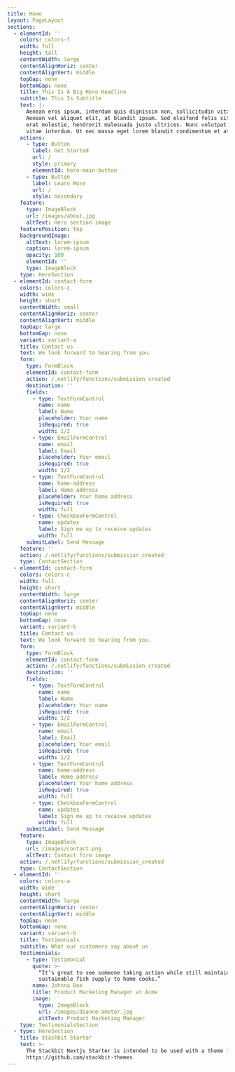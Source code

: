 ```yaml
---
title: Home
layout: PageLayout
sections:
  - elementId: ''
    colors: colors-f
    width: full
    height: tall
    contentWidth: large
    contentAlignHoriz: center
    contentAlignVert: middle
    topGap: none
    bottomGap: none
    title: This Is A Big Hero Headline
    subtitle: This Is Subtitle
    text: |-
      Aenean eros ipsum, interdum quis dignissim non, sollicitudin vitae nisl.
      Aenean vel aliquet elit, at blandit ipsum. Sed eleifend felis sit amet
      erat molestie, hendrerit malesuada justo ultrices. Nunc volutpat at erat
      vitae interdum. Ut nec massa eget lorem blandit condimentum et at risus.
    actions:
      - type: Button
        label: Get Started
        url: /
        style: primary
        elementId: hero-main-button
      - type: Button
        label: Learn More
        url: /
        style: secondary
    feature:
      type: ImageBlock
      url: /images/about.jpg
      altText: Hero section image
    featurePosition: top
    backgroundImage:
      altText: lorem-ipsum
      caption: lorem-ipsum
      opacity: 100
      elementId: ''
      type: ImageBlock
    type: HeroSection
  - elementId: contact-form
    colors: colors-c
    width: wide
    height: short
    contentWidth: small
    contentAlignHoriz: center
    contentAlignVert: middle
    topGap: large
    bottomGap: none
    variant: variant-a
    title: Contact us
    text: We look forward to hearing from you.
    form:
      type: FormBlock
      elementId: contact-form
      action: /.netlify/functions/submission_created
      destination: ''
      fields:
        - type: TextFormControl
          name: name
          label: Name
          placeholder: Your name
          isRequired: true
          width: 1/2
        - type: EmailFormControl
          name: email
          label: Email
          placeholder: Your email
          isRequired: true
          width: 1/2
        - type: TextFormControl
          name: home-address
          label: Home address
          placeholder: Your home address
          isRequired: true
          width: full
        - type: CheckboxFormControl
          name: updates
          label: Sign me up to receive updates
          width: full
      submitLabel: Send Message
    feature: ''
    action: /.netlify/functions/submission_created
    type: ContactSection
  - elementId: contact-form
    colors: colors-c
    width: full
    height: short
    contentWidth: large
    contentAlignHoriz: center
    contentAlignVert: middle
    topGap: none
    bottomGap: none
    variant: variant-b
    title: Contact us
    text: We look forward to hearing from you.
    form:
      type: FormBlock
      elementId: contact-form
      action: /.netlify/functions/submission_created
      destination: ''
      fields:
        - type: TextFormControl
          name: name
          label: Name
          placeholder: Your name
          isRequired: true
          width: 1/2
        - type: EmailFormControl
          name: email
          label: Email
          placeholder: Your email
          isRequired: true
          width: 1/2
        - type: TextFormControl
          name: home-address
          label: Home address
          placeholder: Your home address
          isRequired: true
          width: full
        - type: CheckboxFormControl
          name: updates
          label: Sign me up to receive updates
          width: full
      submitLabel: Send Message
    feature:
      type: ImageBlock
      url: /images/contact.png
      altText: Contact form image
    action: /.netlify/functions/submission_created
    type: ContactSection
  - elementId: ''
    colors: colors-a
    width: wide
    height: short
    contentWidth: large
    contentAlignHoriz: center
    contentAlignVert: middle
    topGap: none
    bottomGap: none
    variant: variant-b
    title: Testimonials
    subtitle: What our customers say about us
    testimonials:
      - type: Testimonial
        quote: >-
          “It’s great to see someone taking action while still maintaining a
          sustainable fish supply to home cooks.”
        name: Johnna Doe
        title: Product Marketing Manager at Acme
        image:
          type: ImageBlock
          url: /images/dianne-ameter.jpg
          altText: Product Marketing Manager
    type: TestimonialsSection
  - type: HeroSection
    title: Stackbit Starter
    text: >-
      The Stackbit Nextjs Starter is intended to be used with a theme from
      https://github.com/stackbit-themes
---
```

